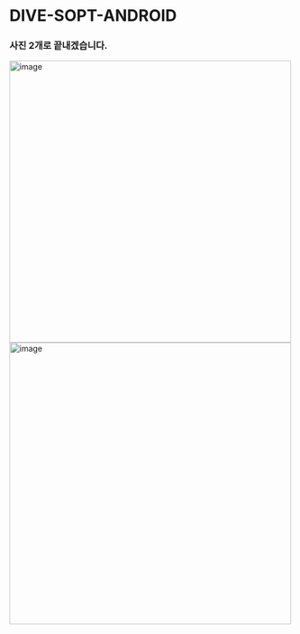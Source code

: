 # DIVE-SOPT-ANDROID

### 사진 2개로 끝내겠습니다.
<img width="500"  alt="image" src="https://github.com/user-attachments/assets/0165b4b4-b8db-4f45-8b86-02158a6b2a1c" />
<img width="500" alt="image" src="https://github.com/user-attachments/assets/902906c1-2064-4099-aa7b-e6544913bddf" />
